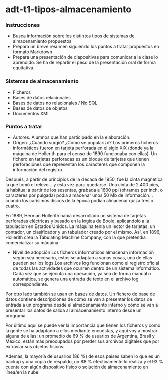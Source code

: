 # adt-t1-tipos-almacenamiento

### Instrucciones
- Busca información sobre los distintos tipos de sistemas de almacenamiento propuestos
- Prepara un breve resumen siguiendo los puntos a tratar propuestos en formato Markdown
- Prepara una presentación de diapositivas para comunicar a la clase lo aprendido. Se ha de repartir el peso de la presentación oral de forma equitativa.

### Sistemas de almacenamiento
- Ficheros
- Bases de datos relacionales
- Bases de datos no relacionales / No SQL
- Bases de datos de objetos
- Documentos XML

### Puntos a tratar
- Autores. Alumnos que han participado en la elaboración.
- Origen. ¿Cuándo surgió? ¿Cómo se popularizó?
Los primeros ficheros informáticos fueron en tarjeta perforada en el siglo XIX (donde ya la máquina de Hollerith para el censo de 1890 funcionaba con ellas). Un fichero en tarjetas perforadas es un bloque de tarjetas que tienen perforaciones que representan los caracteres que componen la información del registro.

Después, a partir de principios de la década de 1950, fue la cinta magnética la que tomó el relevo… y esta vez para quedarse. Una cinta de 2.400 pies, la habitual a partir de los sesentas, grabada a 1600 ppi (phrames per inch, o caracteres por pulgada) podía almacenar unos 50 Mb de información… cuando los carísimos discos de la época podían almacenar quizá tres o cuatro.

En 1889, Herman Hollerith había desarrollado un sistema de tarjetas perforadas eléctricas y basado en la lógica de Boole, aplicándolo a la tabulacion en Estados Unidos. La máquina tenía un lector de tarjetas, un contador, un clasificador y un tabulador creado por el mismo. Así, en 1896, Hollerith crea la Tabulating Machine Company, con la que pretendía comercializar su máquina.

- Nivel de adopción
Los ficheros informáticos almacenan información según sea necesario, estos se adaptan a varias cosas, una de ellas pueden ser los logs.Los archivos log funcionan como el registro oficial de todas las actividades que ocurren dentro de un sistema informático. Cada vez que se ejecuta una operación, ya sea de forma manual o automática, se genera una entrada de texto en el archivo log correspondiente.

Por otro lado también se usan en bases de datos. Un fichero de base de datos contiene descripciones de cómo se van a presentar los datos de entrada a un programa desde el almacenamiento interno y cómo se van a presentar los datos de salida al almacenamiento interno desde un programa.

Por último aquí se puede ver la importancia que tienen los ficheros y como la gente se ha adaptado a ellos mediante encuestas, y aquí voy a mostrar alguna de ellas: un promedio de 69 % de usuarios de Argentina, Brasil y México, están más preocupados por perder sus archivos digitales que por extraviar sus objetos físicos. 

Además, la mayoría de usuarios (86 %) de esos países saben lo que es un backup y una copia de respaldo, un 88 % efectivamente lo realiza y el 93 % cuenta con algún dispositivo físico o solución de almacenamiento en línea/en la nube.